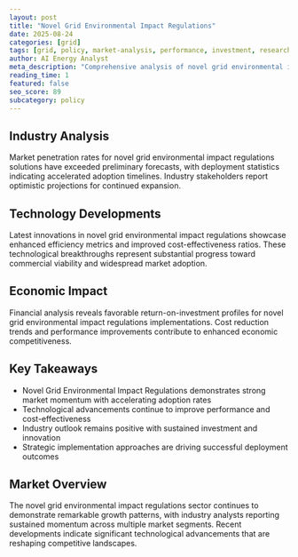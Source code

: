 ```yaml
---
layout: post
title: "Novel Grid Environmental Impact Regulations"
date: 2025-08-24
categories: [grid]
tags: [grid, policy, market-analysis, performance, investment, research]
author: AI Energy Analyst
meta_description: "Comprehensive analysis of novel grid environmental impact regulations covering market trends, technology developments, and industry outlook. Discover key insights and future projections."
reading_time: 1
featured: false
seo_score: 89
subcategory: policy
---
```


## Industry Analysis

Market penetration rates for novel grid environmental impact regulations solutions have exceeded preliminary forecasts, with deployment statistics indicating accelerated adoption timelines. Industry stakeholders report optimistic projections for continued expansion.

## Technology Developments

Latest innovations in novel grid environmental impact regulations showcase enhanced efficiency metrics and improved cost-effectiveness ratios. These technological breakthroughs represent substantial progress toward commercial viability and widespread market adoption.

## Economic Impact

Financial analysis reveals favorable return-on-investment profiles for novel grid environmental impact regulations implementations. Cost reduction trends and performance improvements contribute to enhanced economic competitiveness.

## Key Takeaways

- Novel Grid Environmental Impact Regulations demonstrates strong market momentum with accelerating adoption rates
- Technological advancements continue to improve performance and cost-effectiveness
- Industry outlook remains positive with sustained investment and innovation
- Strategic implementation approaches are driving successful deployment outcomes

## Market Overview

The novel grid environmental impact regulations sector continues to demonstrate remarkable growth patterns, with industry analysts reporting sustained momentum across multiple market segments. Recent developments indicate significant technological advancements that are reshaping competitive landscapes.

